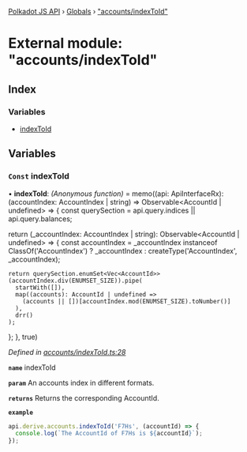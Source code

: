 [Polkadot JS API](../README.md) › [Globals](../globals.md) › ["accounts/indexToId"](_accounts_indextoid_.md)

# External module: "accounts/indexToId"

## Index

### Variables

* [indexToId](_accounts_indextoid_.md#const-indextoid)

## Variables

### `Const` indexToId

• **indexToId**: *(Anonymous function)* =  memo((api: ApiInterfaceRx): (accountIndex: AccountIndex | string) => Observable<AccountId | undefined> => {
  const querySection = api.query.indices || api.query.balances;

  return (_accountIndex: AccountIndex | string): Observable<AccountId | undefined> => {
    const accountIndex = _accountIndex instanceof ClassOf('AccountIndex')
      ? _accountIndex
      : createType('AccountIndex', _accountIndex);

    return querySection.enumSet<Vec<AccountId>>(accountIndex.div(ENUMSET_SIZE)).pipe(
      startWith([]),
      map((accounts): AccountId | undefined =>
        (accounts || [])[accountIndex.mod(ENUMSET_SIZE).toNumber()]
      ),
      drr()
    );
  };
}, true)

*Defined in [accounts/indexToId.ts:28](https://github.com/polkadot-js/api/blob/2371d6a29c/packages/api-derive/src/accounts/indexToId.ts#L28)*

**`name`** indexToId

**`param`** An accounts index in different formats.

**`returns`** Returns the corresponding AccountId.

**`example`** 
<BR>

```javascript
api.derive.accounts.indexToId('F7Hs', (accountId) => {
  console.log(`The AccountId of F7Hs is ${accountId}`);
});
```
